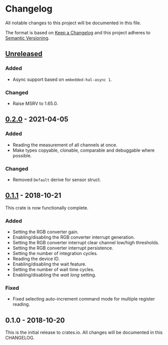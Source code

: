 # Changelog

All notable changes to this project will be documented in this file.

The format is based on [Keep a Changelog](http://keepachangelog.com/en/1.0.0/)
and this project adheres to [Semantic Versioning](http://semver.org/spec/v2.0.0.html).

## [Unreleased]

### Added
- Async support based on `embedded-hal-async 1`.

### Changed
- Raise MSRV to 1.65.0.

## [0.2.0] - 2021-04-05

### Added
- Reading the measurement of all channels at once.
- Make types copyable, clonable, comparable and debuggable where possible.

### Changed
- Removed `Default` derive for sensor struct.

## [0.1.1] - 2018-10-21

This crate is now functionally complete.

### Added
- Setting the RGB converter gain.
- Enabling/disabling the RGB converter interrupt generation.
- Setting the RGB converter interrupt clear channel low/high thresholds.
- Setting the RGB converter interrupt persistence.
- Setting the number of integration cycles.
- Reading the device ID.
- Enabling/disabling the wait feature.
- Setting the number of wait time cycles.
- Enabling/disabling the *wait long* setting.

### Fixed
- Fixed selecting auto-increment command mode for multiple register reading.

## 0.1.0 - 2018-10-20

This is the initial release to crates.io. All changes will be documented in
this CHANGELOG.

[Unreleased]: https://github.com/eldruin/tcs3472-rs/compare/v0.2.0...HEAD
[0.2.0]: https://github.com/eldruin/tcs3472-rs/compare/v0.1.1...v0.2.0
[0.1.1]: https://github.com/eldruin/tcs3472-rs/compare/v0.1.0...v0.1.1
